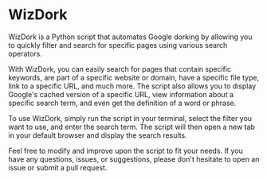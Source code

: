 # WizDork
WizDork is a Python script that automates Google dorking by allowing you to quickly filter and search for specific pages using various search operators.

With WizDork, you can easily search for pages that contain specific keywords, are part of a specific website or domain, have a specific file type, link to a specific URL, and much more. The script also allows you to display Google's cached version of a specific URL, view information about a specific search term, and even get the definition of a word or phrase.

To use WizDork, simply run the script in your terminal, select the filter you want to use, and enter the search term. The script will then open a new tab in your default browser and display the search results.

Feel free to modify and improve upon the script to fit your needs. If you have any questions, issues, or suggestions, please don't hesitate to open an issue or submit a pull request.
